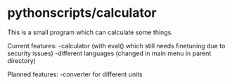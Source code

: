 # pythonscripts/calculator
This is a small program which can calculate some things.

Current features:
    -calculator (with eval() which still needs finetuning due to security issues)
    -different languages (changed in main menu in parent directory)

Planned features:
    -converter for different units